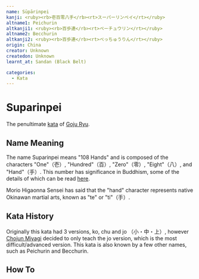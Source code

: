 ```yaml
---
name: Sūpārinpei
kanji: <ruby><rb>壱百零八手</rb><rt>スーパーリンペイ</rt></ruby>
altname1: Peichurin
altkanji1: <ruby><rb>百歩連</rb><rt>ペーチュウリン</rt></ruby>
altname2: Becchurin
altkanji2: <ruby><rb>百歩連</rb><rt>べっちゅうりん</rt></ruby>
origin: China
creator: Unknown
createdon: Unknown
learnt_at: Sandan (Black Belt)

categories:
  - Kata
---
```


# Suparinpei

<Infobox/>

The penultimate [kata](/kata/) of [Goju Ryu](/goju-ryu.md).

## Name Meaning

The name Suparinpei means "108 Hands" and is composed of the characters "One"（壱）, "Hundred"（百）, "Zero"（零）, "Eight"（八）, and "Hand"（手）. This number has significance in Buddhism, some of the details of which can be read [here](https://en.wikipedia.org/wiki/108_number#Buddhism).

Morio Higaonna Sensei has said that the "hand" character represents native Okinawan martial arts, known as "te" or "ti"（手）.

## Kata History

Originally this kata had 3 versions, ko, chu and jo （小・中・上）, however [Chojun Miyagi](/people/chojun-miyagi.md) decided to only teach the jo version, which is the most difficult/advanced version.
This kata is also known by a few other names, such as Peichurin and Becchurin.

## How To

<Wiki-Video ytUrl="https://youtu.be/znVHgcPISKg" />

<!-- ### Important Points -->
<!--
## Bunkai

See [Suparinpei (Bunkai)](/bunkai/suparinpei.md) -->
